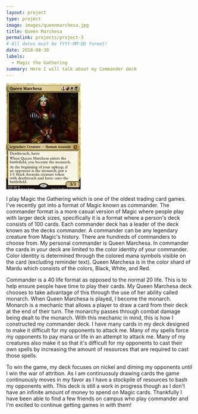 ```yaml
---
layout: project
type: project
image: images/queenmarchesa.jpg
title: Queen Marchesa
permalink: projects/project-3
# All dates must be YYYY-MM-DD format!
date: 2018-08-30
labels:
  - Magic the Gathering
summary: Here I will talk about my Commander deck  
---
```


<img class="ui medium right floated rounded image" src="../images/queenmarchesa.jpg">

I play Magic the Gathering which is one of the oldest trading card games. I've recently got into a format of Magic known as commander.  The commander format is a more casual version of Magic where people play with larger deck sizes, specifically it is a format where a person's deck consists of 100 cards. Each commander deck has a leader of the deck known as the decks commander. A commander can be any legendary creature from Magic's history. There are hundreds of commanders to choose from. My personal commander is Queen Marchesa. In commander the cards in your deck are limited to the color identity of your commander. Color identity is determined through the colored mana symbols visible on the card (excluding reminder text). Queen Marchesa is in the color shard of Mardu which consists of the colors, Black, White, and Red. 

Commander is a 40 life format as opposed to the normal 20 life. This is to help ensure people have time to play their cards. My Queen Marchesa deck chooses to take advantage of this through the use of her ability called monarch. When Queen Marchesa is played, I become the monarch. Monarch is a mechanic that allows a player to draw a card from their deck at the end of their turn. The monarchy passes through combat damage being dealt to the monarch. With this mechanic in mind, this is how I constructed my commander deck. I have many cards in my deck designed to make it difficult for my opponents to attack me.  Many of my spells force my opponents to pay mana or life in an attempt to attack me. Many of my creatures also make it so that it's difficult for my opponents to cast their own spells by increasing the amount of resources that are required to cast those spells. 

To win the game, my deck focuses on nickel and diming my opponents until I win the war of attrition. As I am continuosuly drawing cards the game continuously moves in my favor as I have a stockpile of resources to bash my opponents with. This deck is still a work in progress though as I don't have an infinite amount of money to spend on Magic cards. Thankfully I have been able to find a few friends on campus who play commander and I'm excited to continue getting games in with them!
